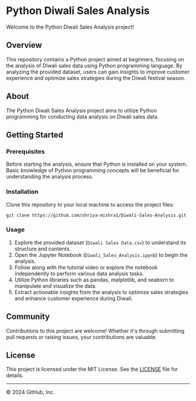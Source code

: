 # Python Diwali Sales Analysis

Welcome to the Python Diwali Sales Analysis project!

## Overview

This repository contains a Python project aimed at beginners, focusing on the analysis of Diwali sales data using Python programming language. By analyzing the provided dataset, users can gain insights to improve customer experience and optimize sales strategies during the Diwali festival season.

## About

The Python Diwali Sales Analysis project aims to utilize Python programming for conducting data analysis on Diwali sales data. 

## Getting Started

### Prerequisites

Before starting the analysis, ensure that Python is installed on your system. Basic knowledge of Python programming concepts will be beneficial for understanding the analysis process.

### Installation

Clone this repository to your local machine to access the project files:

```
git clone https://github.com/shriya-mishra1/Diwali-Sales-Analysis.git
```

### Usage

1. Explore the provided dataset (`Diwali Sales Data.csv`) to understand its structure and contents.
2. Open the Jupyter Notebook (`Diwali_Sales_Analysis.ipynb`) to begin the analysis.
3. Follow along with the tutorial video or explore the notebook independently to perform various data analysis tasks.
4. Utilize Python libraries such as pandas, matplotlib, and seaborn to manipulate and visualize the data.
5. Extract actionable insights from the analysis to optimize sales strategies and enhance customer experience during Diwali.

## Community

Contributions to this project are welcome! Whether it's through submitting pull requests or raising issues, your contributions are valuable.

## License

This project is licensed under the MIT License. See the [LICENSE](LICENSE) file for details.

---
© 2024 GitHub, Inc.
